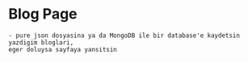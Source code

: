 # Blog Page
    - pure json dosyasina ya da MongoDB ile bir database'e kaydetsin yazdigim bloglari,
    eger doluysa sayfaya yansitsin